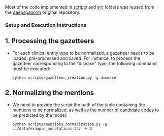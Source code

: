 Most of the code implemented in [scripts](https://github.com/guilopgar/ner-linking-demo/tree/main/server/linking/scripts) and [src](https://github.com/guilopgar/ner-linking-demo/tree/main/server/linking/src) folders was reused from the [deepspanorm](https://github.com/luisgasco/deepspanorm/tree/main) original repository.

### Setup and Execution Instructions
## 1. Processing the gazetteers
  - For each clinical entity type to be normalized, a gazetteer needs to be loaded, pre-processed and saved. For instance, to process the gazetteer corresponding to the "disease" type, the following command must be executed:
    
        python scripts/gazetteer_creation.py -g disease
  
  
## 2. Normalizing the mentions
   - We need to provide the script the path of the table containing the mentions to be normalized, as well as the number of candidate codes to be predicted by the model:

         python scripts/mentions_normalization.py -p ../data/example_annotations.tsv -k 3
